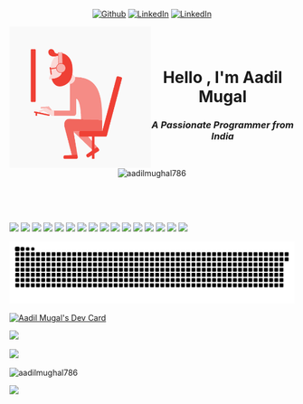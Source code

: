 <!-- <img alt="Aadil's Github readme header" align = "left" src="./header.png"> -->

<p align = "center">
  <a href="https://github.com/aadilmughal786" target="_blank"><img alt="Github" src="https://img.shields.io/badge/GitHub-%2312100E.svg?&style=for-the-badge&logo=Github&logoColor=white" /></a> 
  <a href="https://www.linkedin.com/in/%F0%9F%8E%ADaadil-mugal-146bb818a/" target="_blank"><img alt="LinkedIn" src="https://img.shields.io/badge/linkedin-%230077B5.svg?&style=for-the-badge&logo=linkedin&logoColor=white" /></a>
  <a href="https://www.youtube.com/channel/UCwu1NeYOe5r1La0A0VuCbIA" target="_blank"><img alt="LinkedIn" src="https://img.shields.io/badge/youtube-%23FF0000.svg?&style=for-the-badge&logo=youtube&logoColor=white" /></a>
</p>

<p align = "left">
  <img alt="GIF" align = "left" src="img/1.gif" height=250px align="left"><br><br>
  <h1 align="center" >
    Hello , I'm Aadil Mugal<br>
    <h3 align = "center"><i>A Passionate Programmer from India</i></h3><br>
    <p align="center"> <img src="https://komarev.com/ghpvc/?username=aadilmughal786&label=Aadil's Profile%20views&color=0e75b6&style=flat" alt="aadilmughal786" /> </p>
  </h1>


</p>

<br><br><br>

<p align = "left">
  <a href="#" target="_blank"><img  src="https://img.shields.io/badge/Python-%232B2728.svg?&style=for-the-badge&logo=python&logoColor=white" /></a> 
  <a href="#" target="_blank"><img  src="https://img.shields.io/badge/ Language-%23222222.svg?&style=for-the-badge&logo=c&logoColor=white" /></a> 
  <a href="#" target="_blank"><img src="https://img.shields.io/badge/C Plus Plus-%2300599C.svg?&style=for-the-badge&logo=cplusplus&logoColor=white" /></a>
   <a href="#" target="_blank"><img src="https://img.shields.io/badge/JavaScript-%23222222.svg?&style=for-the-badge&logo=javascript&logoColor=white" /></a>
  <a href="#" target="_blank"><img src="https://img.shields.io/badge/html5-%23E34F26.svg?&style=for-the-badge&logo=html5&logoColor=white" /></a>
  <a href="#" target="_blank"><img src="https://img.shields.io/badge/css3-%231572B6.svg?&style=for-the-badge&logo=css3&logoColor=white" /></a>
  <a href="#" target="_blank"><img src="https://img.shields.io/badge/Linux-%23333333.svg?&style=for-the-badge&logo=linux&logoColor=white" /></a>
  <a href="#" target="_blank"><img src="https://img.shields.io/badge/Git-%23F05032.svg?&style=for-the-badge&logo=git&logoColor=white" /></a>
  <a href="#" target="_blank"><img src="https://img.shields.io/badge/google chrome-%234285F4.svg?&style=for-the-badge&logo=google chrome&logoColor=white" /></a>
  <a href="#" target="_blank"><img src="https://img.shields.io/badge/Node.JS-%23339933.svg?&style=for-the-badge&logo=node.js&logoColor=white" /></a>
  <a href="#" target="_blank"><img src="https://img.shields.io/badge/mariadb-%23003545.svg?&style=for-the-badge&logo=mariadb&logoColor=white" /></a>
  <a href="#" target="_blank"><img src="https://img.shields.io/static/v1?style=for-the-badge&message=SQLite&color=003B57&logo=SQLite&logoColor=FFFFFF&label=" /></a> 
  <a href="#" target="_blank"><img src="https://img.shields.io/static/v1?style=for-the-badge&message=GitHub&color=181717&logo=GitHub&logoColor=FFFFFF&label=" /></a>
  <a href="#" target="_blank"><img src="https://img.shields.io/static/v1?style=for-the-badge&message=Manjaro&color=222222&logo=Manjaro&logoColor=35BF5C&label=" /></a>
  <a href="#" target="_blank"><img src="https://img.shields.io/static/v1?style=for-the-badge&message=Visual+Studio+Code&color=007ACC&logo=Visual+Studio+Code&logoColor=FFFFFF&label=" /></a>
  <a href="#" target="_blank"><img src="https://img.shields.io/static/v1?style=for-the-badge&message=Sublime+Text&color=222222&logo=Sublime+Text&logoColor=FF9800&label=" /></a>
</p>




![Snake animation](https://github.com/aadilmughal786/aadilmughal786/blob/output/github-contribution-grid-snake.svg)


<a href="https://app.daily.dev/aadil786"><img src="https://api.daily.dev/devcards/617dfb044e774927a931e75dd00becac.png?r=1g8" width="200" alt="Aadil Mugal's Dev Card"/></a>

<p align = "left"><img src = "https://github-profile-trophy.vercel.app/?username=aadilmughal786"></p>

<p align = "left"><img src = "https://github-readme-stats.vercel.app/api?username=aadilmughal786&show_icons=true"></P>
<p align = "left"><img src = "https://github-readme-streak-stats.herokuapp.com/?user=aadilmughal786&" alt="aadilmughal786"></p>

<p align = "left"><img src = "https://github-readme-stats.vercel.app/api/top-langs/?username=aadilmughal786&langs_count=8"></p>


